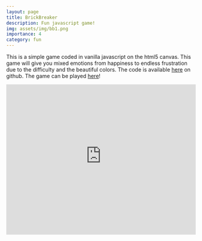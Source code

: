 ```yaml
---
layout: page
title: BrickBreaker
description: Fun javascript game!
img: assets/img/bb1.png
importance: 4
category: fun
---
```


This is a simple game coded in vanilla javascript on the html5 canvas. This game will give you mixed emotions from happiness to endless frustration due to the difficulty and the beautiful colors. The code is available <a href="https://github.com/ArthurBoschet/brick_breaker">here</a> on github. The game can be played <a href="https://brickbreaker-377519.uc.r.appspot.com">here</a>!


<html>
<head><meta charset="utf-8" />
    <link rel="stylesheet" href="{{ '/public/css/app.css' | absolute_url }}">
</head>
<body>
    <div class="video-container .container">
        <iframe src="https://brickbreaker-377519.uc.r.appspot.com" width="100%" height="400"  allowfullscreen="" frameborder="0">
        </iframe>
    </div>
</body>
</html>
